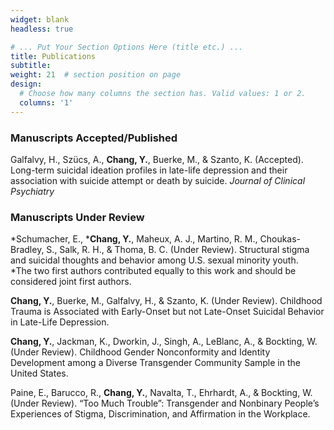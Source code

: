 ```yaml
---
widget: blank
headless: true

# ... Put Your Section Options Here (title etc.) ...
title: Publications
subtitle:
weight: 21  # section position on page
design:
  # Choose how many columns the section has. Valid values: 1 or 2.
  columns: '1'
---
```


<h3>Manuscripts Accepted/Published</h3>

Galfalvy, H., Szücs, A., **Chang, Y.**, Buerke, M., & Szanto, K. (Accepted). Long-term suicidal ideation profiles in late-life depression and their association with suicide attempt or death by suicide. *Journal of Clinical Psychiatry*

<h3>Manuscripts Under Review</h3>

*Schumacher, E., ***Chang, Y.**, Maheux, A. J., Martino, R. M., Choukas-Bradley, S., Salk, R. H., & Thoma, B. C. (Under Review). Structural stigma and suicidal thoughts and behavior among U.S. sexual minority youth.<br/>
*The two first authors contributed equally to this work and should be considered joint first authors.  

**Chang, Y.**, Buerke, M., Galfalvy, H., & Szanto, K. (Under Review). Childhood Trauma is Associated with Early-Onset but not Late-Onset Suicidal Behavior in Late-Life Depression.

**Chang, Y.**, Jackman, K., Dworkin, J., Singh, A., LeBlanc, A., & Bockting, W. (Under Review). Childhood Gender Nonconformity and Identity Development among a Diverse Transgender Community Sample in the United States. 

Paine, E., Barucco, R., **Chang, Y.**, Navalta, T., Ehrhardt, A., & Bockting, W. (Under Review). “Too Much Trouble”: Transgender and Nonbinary People’s Experiences of Stigma, Discrimination, and Affirmation in the Workplace.

